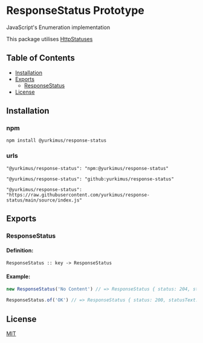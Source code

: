 # ResponseStatus Prototype

JavaScript's Enumeration implementation

This package utilises [HttpStatuses](https://github.com/yurkimus/http-statuses)

## Table of Contents

- [Installation](#installation)
- [Exports](#exports)
  - [ResponseStatus](#responsestatus)
- [License](#license)

## Installation

### npm

```
npm install @yurkimus/response-status
```

### urls

```
"@yurkimus/response-status": "npm:@yurkimus/response-status"
```

```
"@yurkimus/response-status": "github:yurkimus/response-status"
```

```
"@yurkimus/response-status": "https://raw.githubusercontent.com/yurkimus/response-status/main/source/index.js"
```

## Exports

### ResponseStatus

#### Definition:

```
ResponseStatus :: key -> ResponseStatus
```

#### Example:

```javascript
new ResponseStatus('No Content') // => ResponseStatus { status: 204, statusText: 'No Content' }

ResponseStatus.of('OK') // => ResponseStatus { status: 200, statusText: 'OK' }
```

## License

[MIT](LICENSE)
